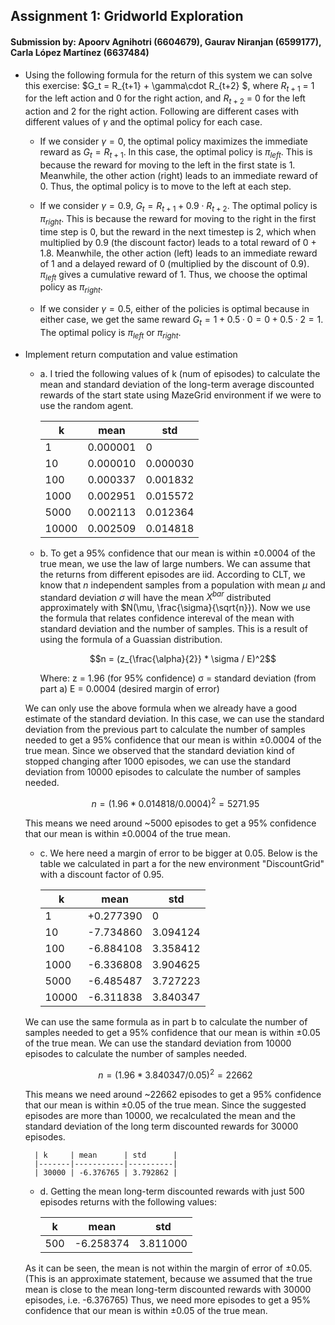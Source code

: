 ## Assignment 1: Gridworld Exploration
#### Submission by: Apoorv Agnihotri (6604679), Gaurav Niranjan (6599177), Carla López Martínez (6637484)

* Using the following formula for the return of this system we can solve this exercise: $G_t = R_{t+1} + \gamma\cdot R_{t+2} $, where $R_{t+1}$ = 1 for the left action and 0 for the right action, and $R_{t+2}$ = 0 for the left action and 2 for the right action.
Following are different cases with different values of $\gamma$ and the optimal policy for each case.
    
    * If we consider $\gamma = 0$, the optimal policy maximizes the immediate reward as $G_t = R_{t+1}$. In this case, the optimal policy is $\pi_{left}$. This is because the reward for moving to the left in the first state is 1. Meanwhile, the other action (right) leads to an immediate reward of 0. Thus, the optimal policy is to move to the left at each step.
        
    * If we consider $\gamma = 0.9$, $G_t = R_{t+1} + 0.9\cdot R_{t+2}$. The optimal policy is $\pi_{right}$. This is because the reward for moving to the right in the first time step is 0, but the reward in the next timestep is 2, which when multiplied by 0.9 (the discount factor) leads to a total reward of 0 + 1.8. Meanwhile, the other action (left) leads to an immediate reward of 1 and a delayed reward of 0 (multiplied by the discount of 0.9). $\pi_{left}$ gives a cumulative reward of 1. Thus, we choose the optimal policy as $\pi_{right}$.
    
    * If we consider $\gamma = 0.5$, either of the policies is optimal because in either case, we get the same reward $G_t = 1 + 0.5\cdot0 = 0 + 0.5\cdot2 = 1$. The optimal policy is $\pi_{left}$ or $\pi_{right}$.


* Implement return computation and value estimation

    * a. I tried the following values of k (num of episodes) to calculate the mean and standard deviation of the long-term average discounted rewards of the start state using MazeGrid environment if we were to use the random agent.

        | k     | mean     | std      |
        |-------|----------|----------|
        | 1     | 0.000001 | 0        |
        | 10    | 0.000010 | 0.000030 |
        | 100   | 0.000337 | 0.001832 |
        | 1000  | 0.002951 | 0.015572 |
        | 5000  | 0.002113 | 0.012364 |
        | 10000 | 0.002509 | 0.014818 |

    * b. To get a 95% confidence that our mean is within $\pm 0.0004$ of the true mean, we use the law of large numbers. We can assume that the returns from different episodes are iid. According to CLT, we know that $n$ independent samples from a population with mean $\mu$ and standard deviation $\sigma$ will have the mean $X^{bar}$ distributed approximately with $N(\mu, \frac{\sigma}{\sqrt{n}}). Now we use the formula that relates confidence intereval of the mean with standard deviation and the number of samples. This is a result of using the formula of a Guassian distribution.
    
        $$n = (z_{\frac{\alpha}{2}} * \sigma / E)^2$$

        Where:
        z = 1.96 (for 95% confidence)
        σ = standard deviation (from part a)
        E = 0.0004 (desired margin of error)

    We can only use the above formula when we already have a good estimate of the standard deviation. In this case, we can use the standard deviation from the previous part to calculate the number of samples needed to get a 95% confidence that our mean is within $\pm 0.0004$ of the true mean. Since we observed that the standard deviation kind of stopped changing after 1000 episodes, we can use the standard deviation from 10000 episodes to calculate the number of samples needed.

    $$n = (1.96 * 0.014818 / 0.0004)^2 = 5271.95$$

    This means we need around ~5000 episodes to get a 95% confidence that our mean is within $\pm 0.0004$ of the true mean.

    * c. We here need a margin of error to be bigger at 0.05. Below is the table we calculated in part a for the new environment "DiscountGrid" with a discount factor of 0.95. 

        | k     | mean      | std      |
        |-------|-----------|----------|
        | 1     | +0.277390 | 0        |
        | 10    | -7.734860 | 3.094124 |
        | 100   | -6.884108 | 3.358412 |
        | 1000  | -6.336808 | 3.904625 |
        | 5000  | -6.485487 | 3.727223 |
        | 10000 | -6.311838 | 3.840347 |
    
    We can use the same formula as in part b to calculate the number of samples needed to get a 95% confidence that our mean is within $\pm 0.05$ of the true mean. We can use the standard deviation from 10000 episodes to calculate the number of samples needed.

    $$n = (1.96 * 3.840347 / 0.05)^2 = 22662$$

    This means we need around ~22662 episodes to get a 95% confidence that our mean is within $\pm 0.05$ of the true mean. Since the suggested episodes are more than 10000, we recalculated the mean and the standard deviation of the long term discounted rewards for 30000 episodes. 

        | k     | mean      | std      |
        |-------|-----------|----------|
        | 30000 | -6.376765 | 3.792862 |

    * d. Getting the mean long-term discounted rewards with just 500 episodes returns with the following values:

        | k     | mean      | std      |
        |-------|-----------|----------|
        | 500   | -6.258374 | 3.811000 |

    As it can be seen, the mean is not within the margin of error of $\pm 0.05$. (This is an approximate statement, because we assumed that the true mean is close to the mean long-term discounted rewards with 30000 episodes, i.e. -6.376765) Thus, we need more episodes to get a 95% confidence that our mean is within $\pm 0.05$ of the true mean.

